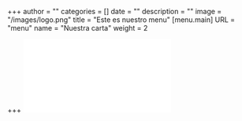 +++
author = ""
categories = []
date = ""
description = ""
image = "/images/logo.png"
title = "Este es nuestro menu"
[menu.main]
URL = "menu"
name = "Nuestra carta"
weight = 2

+++
    <embed src="/images/menu_mosso__3_.pdf" type="application/pdf"> 